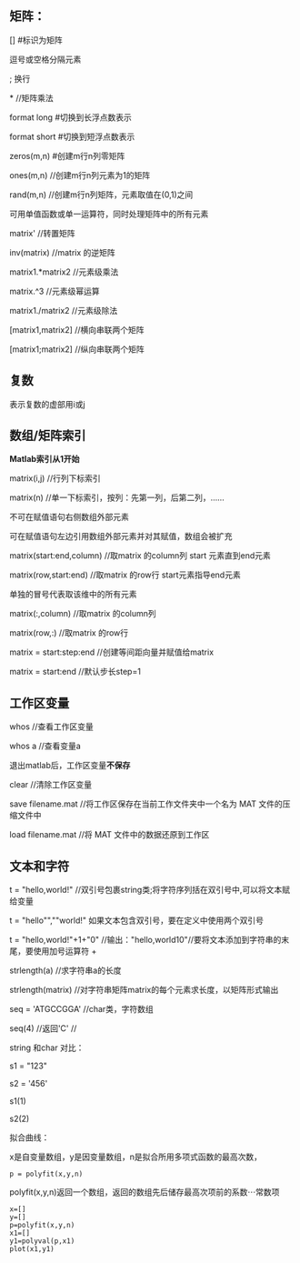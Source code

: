 ## 矩阵：

[] #标识为矩阵

逗号或空格分隔元素

; 换行

\* //矩阵乘法

format long #切换到长浮点数表示

format short #切换到短浮点数表示

zeros(m,n) #创建m行n列零矩阵

ones(m,n) //创建m行n列元素为1的矩阵

rand(m,n) //创建m行n列矩阵，元素取值在(0,1)之间

可用单值函数或单一运算符，同时处理矩阵中的所有元素

matrix' //转置矩阵

inv(matrix) //matrix 的逆矩阵

matrix1.*matrix2 //元素级乘法

matrix.^3 //元素级幂运算

matrix1./matrix2 //元素级除法

[matrix1,matrix2] //横向串联两个矩阵

[matrix1;matrix2] //纵向串联两个矩阵

## 复数

表示复数的虚部用i或j

## 数组/矩阵索引

**Matlab索引从1开始**

matrix(i,j) //行列下标索引

matrix(n) //单一下标索引，按列：先第一列，后第二列，……

不可在赋值语句右侧数组外部元素

可在赋值语句左边引用数组外部元素并对其赋值，数组会被扩充

matrix(start:end,column) //取matrix 的column列 start 元素直到end元素

matrix(row,start:end) //取matrix 的row行 start元素指导end元素

单独的冒号代表取该维中的所有元素

matrix(:,column) //取matrix 的column列

matrix(row,:) //取matrix 的row行

matrix = start:step:end //创建等间距向量并赋值给matrix

matrix = start:end //默认步长step=1

## 工作区变量

whos //查看工作区变量

whos a //查看变量a

退出matlab后，工作区变量**不保存**

clear //清除工作区变量

save filename.mat //将工作区保存在当前工作文件夹中一个名为 MAT 文件的压缩文件中

load filename.mat //将 MAT 文件中的数据还原到工作区

## 文本和字符

t = "hello,world!" //双引号包裹string类;将字符序列括在双引号中,可以将文本赋给变量

t = "hello"",""world!"  如果文本包含双引号，要在定义中使用两个双引号

t = "hello,world!"+1+"0" //输出："hello,world10"//要将文本添加到字符串的末尾，要使用加号运算符 +

strlength(a) //求字符串a的长度

strlength(matrix) //对字符串矩阵matrix的每个元素求长度，以矩阵形式输出

seq = 'ATGCCGGA' //char类，字符数组

seq(4) //返回'C' //

string 和char 对比：

s1 = "123"

s2 = '456'

s1(1)

s2(2)


拟合曲线：

x是自变量数组，y是因变量数组，n是拟合所用多项式函数的最高次数，

```
p = polyfit(x,y,n)
```

polyfit(x,y,n)返回一个数组，返回的数组先后储存最高次项前的系数$\cdots$常数项

```
x=[]
y=[]
p=polyfit(x,y,n)
x1=[]
y1=polyval(p,x1)
plot(x1,y1)
```


